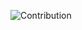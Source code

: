 ![Contribution](https://activity-graph.herokuapp.com/graph?username=EgilLapin&theme=merko&hide_border=true&area=true)
